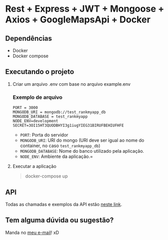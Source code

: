 # Rest + Express + JWT + Mongoose + Axios + GoogleMapsApi + Docker

## Dependências
- Docker
- Docker compose

## Executando o projeto
1. Criar um arquivo .env com base no arquivo example.env
    ### Exemplo de arquivo
    ```
    PORT = 3000
    MONGODB_URI = mongodb://test_rankmyapp_db
    MONGODB_DATABASE = test_rankmyapp
    NODE_ENV=development
    SECRET=3OI15HT3QUODBHYI3g1iugYIEG31BIRUFBEHIUFHFE
    ```

    - `PORT`: Porta do servidor
    - `MONGODB_URI`: URI do mongo (URI deve ser igual ao nome do container, no caso `test_rankmyapp_db`)
    - `MONGODB_DATABASE`: Nome do banco utilizado pela aplicação.
    - `NODE_ENV`: Ambiente da aplicação.=
2. Executar a aplicação
    > docker-compose up

## API
Todas as chamadas e exemplos da API estão [neste link](https://documenter.getpostman.com/view/8024266/SVn3tbMi).

## Tem alguma dúvida ou sugestão?

Manda no [meu e-mail](mailto:wrickee@gmail.com)! xD
